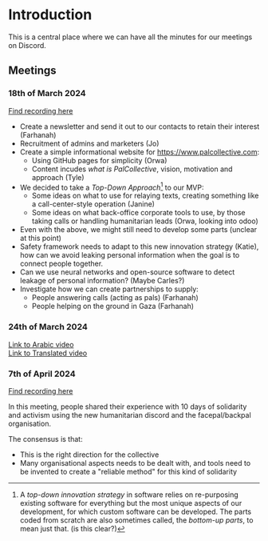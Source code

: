 # Introduction

This is a central place where we can have all the minutes for our meetings on Discord.

## Meetings

### 18th of March 2024 

[Find recording here](18.03.2024.m4a)

- Create a newsletter and send it out to our contacts to retain their interest (Farhanah)
- Recruitment of admins and marketers (Jo)
- Create a simple informational website for https://www.palcollective.com:
    - Using GitHub pages for simplicity (Orwa)
    - Content incudes _what is PalCollective_, vision, motivation and approach (Tyle)
- We decided to take a _Top-Down Approach_[^1] to our MVP:
    - Some ideas on what to use for relaying texts, creating something like a call-center-style operation (Janine)
    - Some ideas on what back-office corporate tools to use, by those taking calls or handling humanitarian leads (Orwa,
      looking into odoo)
- Even with the above, we might still need to develop some parts (unclear at this point)
- Safety framework needs to adapt to this new innovation strategy (Katie), how can we avoid leaking personal information
  when the goal is to connect people together.
- Can we use neural networks and open-source software to detect leakage of personal information? (Maybe Carles?)
- Investigate how we can create partnerships to supply:
    - People answering calls (acting as pals) (Farhanah)
    - People helping on the ground in Gaza (Farhanah) 

[^1]: A _top-down innovation strategy_ in software relies on re-purposing existing software for everything but
the most unique aspects of our development, for which custom software can be developed. The parts coded from
scratch are also sometimes called, the _bottom-up parts_, to mean just that. (is this clear?)

### 24th of March 2024

[Link to Arabic video](https://palcollective.github.io/meetings/original_video.mp4)  
[Link to Translated video](https://palcollective.github.io/meetings/translated_video.mp4)

### 7th of April 2024

[Find recording here](07.04.2024.mp3)

In this meeting, people shared their experience with 10 days of solidarity and activism using the new humanitarian discord and the facepal/backpal organisation.

The consensus is that:
- This is the right direction for the collective
- Many organisational aspects needs to be dealt with, and tools need to be invented to create a "reliable method" for this kind of solidarity
